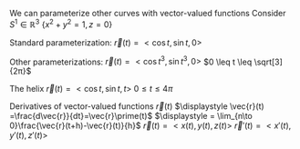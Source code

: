 We can parameterize other curves with vector-valued functions
	Consider $S^1 \in \mathbb{R}^3$
		$\{x^2+y^2=1,z=0\}$

Standard parameterization: 
	$\vec{r}(t)=<\cos t,\sin t, 0>$

Other parameterizations:
	$\vec{r}(t) = <\cos t^3, \sin t^3, 0>$
		$0 \leq t \leq \sqrt[3]{2π}$

The helix
	$\vec{r}(t) = <\cos t, \sin t, t>$
	$0\leq t \leq 4π$


Derivatives of vector-valued functions $\vec{r}(t)$
	$\displaystyle \vec{r}(t) =\frac{d\vec{r}}{dt}=\vec{r}\prime(t)$
	$\displaystyle = \lim_{n\to 0}\frac{\vec{r}(t+h)-\vec{r}(t)}{h}$
	$\vec{r}(t) = <x(t),y(t),z(t)>$
	$\vec{r}\prime(t) = <x\prime(t),y\prime(t),z\prime(t)>$

